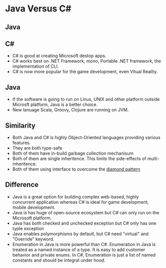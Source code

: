 # Java Versus C#
## Java
## C#
- C# is good at creating Microsoft destop apps.
- C# works best on .NET Framework, mono, Portable .NET framework, the implementation of CLI.
- C# is now more popular for the game development, even Vitual Reality.
## Java
- If the software is going to run on Linus, UNIX and other platform outside Microsft platform, Java is a better choice.
- New lanuage Scala, Groovy, Clojure are running on JVM.
## Similarity
- Both Java and C# is highly Object-Oriented languages providing various features.
- They are both type-safe 
- Both of them have in-build garbage collection mechanisum
- Both of them are single inheritence. This limits the side-effects of multi-inheritence.
- Both of them using interface to overcome the [diamond pattern](https://www.programmerinterview.com/c-cplusplus/diamond-problem/)
## Difference
- Java is a great option for building complex web-based, highly concurrent application whereas C# is ideal for game development, mobile development.
- Java is has huge of open-source ecosystem but C# can only run on the Microsoft platform.
- Java has both checked and unchecked exception but C# only has one typle exception
- Java enables polymorphisms by default, but C# need "virtual" and "Override" keyword.
- Enumeration in Java is more powerful than C#. Enumeration in Java is treated as a named instance of a type. 
It is easy to add customer behavior and private enums. In C#, Enumeration is just a list of named constants and should be integral under hood. 
